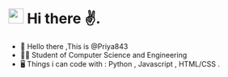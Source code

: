 <!DOCTYPE html>
<html lang="en">
<head>
    <meta charset="UTF-8">
    <meta name="viewport" content="width=device-width, initial-scale=1.0">
</head>
<body>
<h1><img src="https://emojis.slackmojis.com/emojis/images/1605829592/11401/among-us-dance.gif?1605829592" width="30"/> Hi there ✌️.</h1> 

- 👋 Hello there ,This is @Priya843
- 👩‍💻 Student of Computer Science and Engineering
- 🖥 Things i can code with : Python , Javascript , HTML/CSS .
  


>



</body>
</html>
